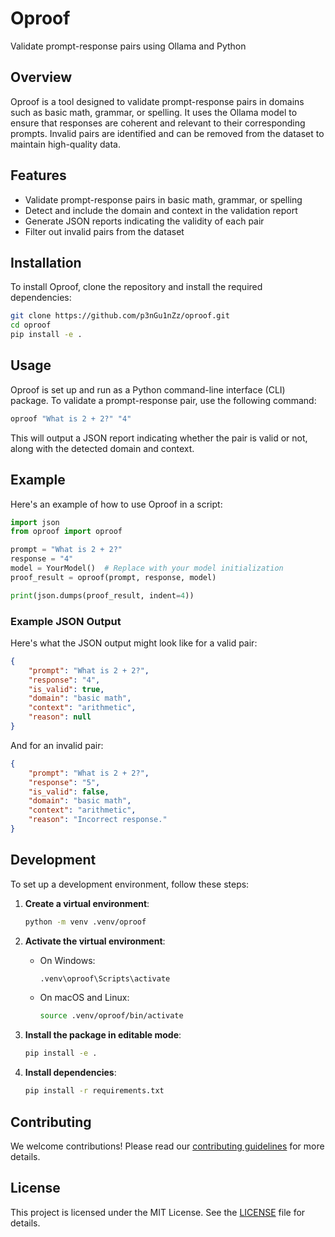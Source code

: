 # Oproof
Validate prompt-response pairs using Ollama and Python

## Overview
Oproof is a tool designed to validate prompt-response pairs in domains such as basic math, grammar, or spelling. It uses the Ollama model to ensure that responses are coherent and relevant to their corresponding prompts. Invalid pairs are identified and can be removed from the dataset to maintain high-quality data.

## Features
- Validate prompt-response pairs in basic math, grammar, or spelling
- Detect and include the domain and context in the validation report
- Generate JSON reports indicating the validity of each pair
- Filter out invalid pairs from the dataset

## Installation
To install Oproof, clone the repository and install the required dependencies:

```bash
git clone https://github.com/p3nGu1nZz/oproof.git
cd oproof
pip install -e .
```

## Usage
Oproof is set up and run as a Python command-line interface (CLI) package. To validate a prompt-response pair, use the following command:

```bash
oproof "What is 2 + 2?" "4"
```

This will output a JSON report indicating whether the pair is valid or not, along with the detected domain and context.

## Example
Here's an example of how to use Oproof in a script:

```python
import json
from oproof import oproof

prompt = "What is 2 + 2?"
response = "4"
model = YourModel()  # Replace with your model initialization
proof_result = oproof(prompt, response, model)

print(json.dumps(proof_result, indent=4))
```

### Example JSON Output
Here's what the JSON output might look like for a valid pair:

```json
{
    "prompt": "What is 2 + 2?",
    "response": "4",
    "is_valid": true,
    "domain": "basic math",
    "context": "arithmetic",
    "reason": null
}
```

And for an invalid pair:

```json
{
    "prompt": "What is 2 + 2?",
    "response": "5",
    "is_valid": false,
    "domain": "basic math",
    "context": "arithmetic",
    "reason": "Incorrect response."
}
```

## Development
To set up a development environment, follow these steps:

1. **Create a virtual environment**:
    ```bash
    python -m venv .venv/oproof
    ```

2. **Activate the virtual environment**:
    - On Windows:
        ```bash
        .venv\oproof\Scripts\activate
        ```
    - On macOS and Linux:
        ```bash
        source .venv/oproof/bin/activate
        ```

3. **Install the package in editable mode**:
    ```bash
    pip install -e .
    ```

4. **Install dependencies**:
    ```bash
    pip install -r requirements.txt
    ```

## Contributing
We welcome contributions! Please read our [contributing guidelines](CONTRIBUTING.md) for more details.

## License
This project is licensed under the MIT License. See the [LICENSE](LICENSE) file for details.
